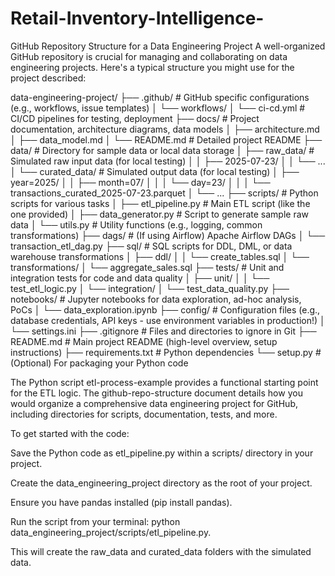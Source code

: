 # Retail-Inventory-Intelligence-

GitHub Repository Structure for a Data Engineering Project
A well-organized GitHub repository is crucial for managing and collaborating on data engineering projects. Here's a typical structure you might use for the project described:

data-engineering-project/
├── .github/                     # GitHub specific configurations (e.g., workflows, issue templates)
│   └── workflows/
│       └── ci-cd.yml            # CI/CD pipelines for testing, deployment
├── docs/                        # Project documentation, architecture diagrams, data models
│   ├── architecture.md
│   ├── data_model.md
│   └── README.md                # Detailed project README
├── data/                        # Directory for sample data or local data storage
│   ├── raw_data/                # Simulated raw input data (for local testing)
│   │   ├── 2025-07-23/
│   │   └── ...
│   └── curated_data/            # Simulated output data (for local testing)
│       ├── year=2025/
│       │   ├── month=07/
│       │   │   └── day=23/
│       │   │       └── transactions_curated_2025-07-23.parquet
│       └── ...
├── scripts/                     # Python scripts for various tasks
│   ├── etl_pipeline.py          # Main ETL script (like the one provided)
│   ├── data_generator.py        # Script to generate sample raw data
│   └── utils.py                 # Utility functions (e.g., logging, common transformations)
├── dags/                        # (If using Airflow) Apache Airflow DAGs
│   └── transaction_etl_dag.py
├── sql/                         # SQL scripts for DDL, DML, or data warehouse transformations
│   ├── ddl/
│   │   └── create_tables.sql
│   └── transformations/
│       └── aggregate_sales.sql
├── tests/                       # Unit and integration tests for code and data quality
│   ├── unit/
│   │   └── test_etl_logic.py
│   └── integration/
│       └── test_data_quality.py
├── notebooks/                   # Jupyter notebooks for data exploration, ad-hoc analysis, PoCs
│   └── data_exploration.ipynb
├── config/                      # Configuration files (e.g., database credentials, API keys - use environment variables in production!)
│   └── settings.ini
├── .gitignore                   # Files and directories to ignore in Git
├── README.md                    # Main project README (high-level overview, setup instructions)
├── requirements.txt             # Python dependencies
└── setup.py                     # (Optional) For packaging your Python code

The Python script etl-process-example provides a functional starting point for the ETL logic. The github-repo-structure document details how you would organize a comprehensive data engineering project for GitHub, including directories for scripts, documentation, tests, and more.

To get started with the code:

Save the Python code as etl_pipeline.py within a scripts/ directory in your project.

Create the data_engineering_project directory as the root of your project.

Ensure you have pandas installed (pip install pandas).

Run the script from your terminal: python data_engineering_project/scripts/etl_pipeline.py.

This will create the raw_data and curated_data folders with the simulated data.
